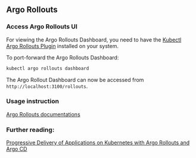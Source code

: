 ## Argo Rollouts

### Access Argo Rollouts UI

For viewing the Argo Rollouts Dashboard, you need to have the [Kubectl Argo Rollouts Plugin](https://argoproj.github.io/argo-rollouts/features/kubectl-plugin/) installed on your system.

To port-forward the Argo Rollouts Dashboard:

```bash
kubectl argo rollouts dashboard
```

The Argo Rollout Dashboard can now be accessed from `http://localhost:3100/rollouts`.

### Usage instruction
[Argo Rollouts documentations](https://argo-rollouts.readthedocs.io/en/stable/)
  
### Further reading: 
[Progressive Delivery of Applications on Kubernetes with Argo Rollouts and Argo CD](https://www.civo.com/learn/progressive-delivery-of-applications)
